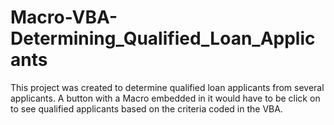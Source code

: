 # Macro-VBA-Determining_Qualified_Loan_Applicants
This project was created to determine qualified loan applicants from several applicants. A button with a Macro embedded in it would have to be click on to see qualified applicants based on the criteria coded in the VBA.
